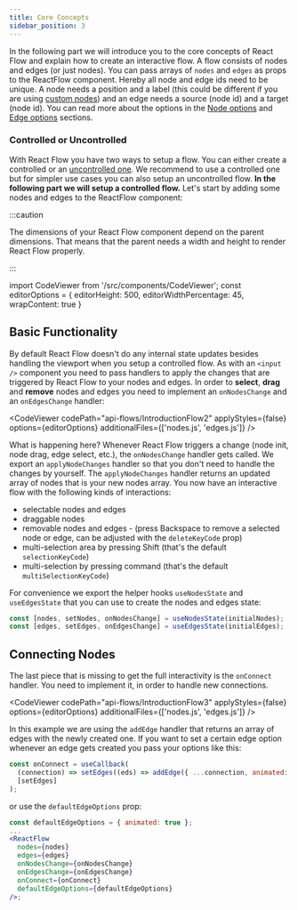 ```yaml
---
title: Core Concepts
sidebar_position: 3
---
```


In the following part we will introduce you to the core concepts of React Flow and explain how to create an interactive flow. A flow consists of nodes and edges (or just nodes). You can pass arrays of `nodes` and `edges` as props to the ReactFlow component. Hereby all node and edge ids need to be unique. A node needs a position and a label (this could be different if you are using [custom nodes](/docs/guides/custom-nodes)) and an edge needs a source (node id) and a target (node id). You can read more about the options in the [Node options](/docs/api/nodes/node-options) and [Edge options](/docs/api/edges/edge-options) sections.

### Controlled or Uncontrolled

With React Flow you have two ways to setup a flow. You can either create a controlled or an [uncontrolled one](/docs/guides/uncontrolled-flow).
We recommend to use a controlled one but for simpler use cases you can also setup an uncontrolled flow. **In the following part we will setup a controlled flow.** Let's start by adding some nodes and edges to the ReactFlow component:

:::caution

The dimensions of your React Flow component depend on the parent dimensions. That means that the parent needs a width and height to render React Flow properly.

:::

import CodeViewer from '/src/components/CodeViewer';
const editorOptions = { editorHeight: 500, editorWidthPercentage: 45, wrapContent: true }

<CodeViewer codePath="api-flows/IntroductionFlow" applyStyles={false} options={editorOptions} />

## Basic Functionality

By default React Flow doesn't do any internal state updates besides handling the viewport when you setup a controlled flow. As with an `<input />` component you need to pass handlers to apply the changes that are triggered by React Flow to your nodes and edges. In order to **select**, **drag** and **remove** nodes and edges you need to implement an `onNodesChange` and an `onEdgesChange` handler:

<CodeViewer codePath="api-flows/IntroductionFlow2" applyStyles={false} options={editorOptions} additionalFiles={['nodes.js', 'edges.js']} />

What is happening here? Whenever React Flow triggers a change (node init, node drag, edge select, etc.), the `onNodesChange` handler gets called. We export an `applyNodeChanges` handler so that you don't need to handle the changes by yourself. The `applyNodeChanges` handler returns an updated array of nodes that is your new nodes array. You now have an interactive flow with the following kinds of interactions:

- selectable nodes and edges
- draggable nodes
- removable nodes and edges - (press Backspace to remove a selected node or edge, can be adjusted with the `deleteKeyCode` prop)
- multi-selection area by pressing Shift (that's the default `selectionKeyCode`)
- multi-selection by pressing command (that's the default `multiSelectionKeyCode`)

For convenience we export the helper hooks `useNodesState` and `useEdgesState` that you can use to create the nodes and edges state:

```js
const [nodes, setNodes, onNodesChange] = useNodesState(initialNodes);
const [edges, setEdges, onEdgesChange] = useEdgesState(initialEdges);
```

## Connecting Nodes

The last piece that is missing to get the full interactivity is the `onConnect` handler. You need to implement it, in order to handle new connections.

<CodeViewer codePath="api-flows/IntroductionFlow3" applyStyles={false} options={editorOptions} additionalFiles={['nodes.js', 'edges.js']} />

In this example we are using the `addEdge` handler that returns an array of edges with the newly created one. If you want to set a certain edge option whenever an edge gets created you pass your options like this:

```js
const onConnect = useCallback(
  (connection) => setEdges((eds) => addEdge({ ...connection, animated: true }, eds)),
  [setEdges]
);
```

or use the `defaultEdgeOptions` prop:

```jsx
const defaultEdgeOptions = { animated: true };
...
<ReactFlow
  nodes={nodes}
  edges={edges}
  onNodesChange={onNodesChange}
  onEdgesChange={onEdgesChange}
  onConnect={onConnect}
  defaultEdgeOptions={defaultEdgeOptions}
/>;
```
